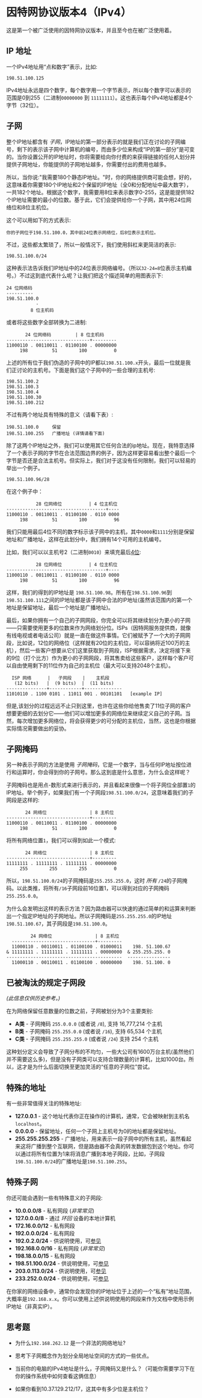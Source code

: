 # 因特网协议版本4（IPv4）

这是第一个被广泛使用的因特网协议版本，并且至今也在被广泛使用着。

## IP 地址

一个IPv4地址用“点和数字”表示，比如:

``` {.default}
198.51.100.125
```

IPv4地址永远是四个数字，每个数字用一个字节表示，所以每个数字可以表示的范围是0到255（二进制`00000000` 到 `11111111`）。这也表示每个IPv4地址都是4个字节（32位）。

## 子网

整个IP地址都含有 _子网_，IP地址的第一部分表示的就是我们正在讨论的子网编号，剩下的表示该子网中计算机的编号，而由多少位来构成“IP的第一部分”是可变的。当你设置公开的IP地址时，你将需要给向你付费的来获得链接的任何人划分并提供子网地址，你能提供的子网地址越多，你需要付出的费用也越多。

所以，当你说:"我需要180个静态IP地址。"时，你的网络提供商可能会想，好的，这意味着你需要180个IP地址和2个保留的IP地址（全0和分配地址中最大数字），一共182个地址。根据这个数字，我需要用8位来表示数字0-255，这是能提供182个IP地址需要的最小的位数。基于此，它们会提供给你一个子网，其中用24位网络位和8位主机位。

这个可以用如下的方式表示:

``` {.default}
你的子网位于198.51.100.0，其中前24位表示网络位，后8位表示主机位。
```

不过，这些都太繁琐了，所以一般情况下，我们使用斜杠来更简洁的表示:
``` {.default}
198.51.100.0/24
```

这种表示法告诉我们IP地址中的24位表示网络编号。（所以`32-24=8`位表示主机编号。）不过这到底代表什么呢？让我们把这个描述简单的用图表示下:
``` {.default}
24 位网络码
----------
198.51.100.0
           -
         8 位主机码
```

或者将这些数字全部转换为二进制:
``` {.default}
       24 位网络码         | 8 位主机码
-------------------------------+---------
11000110 . 00110011 . 01100100 . 00000000
     198         51        100          0
```

上述的所有位于我们伪造的子网中的IP都以`198.51.100.x`开头，最后一位就是我们正讨论的主机号。下面是我们这个子网中的一些合理的主机号:

``` {.default}
198.51.100.2
198.51.100.3
198.51.100.4
198.51.100.30
198.51.100.212
```

不过有两个地址具有特殊的意义（请看下表）:
``` {.default}
198.51.100.0     保留
198.51.100.255   广播地址 (详情请看下面)
```

除了这两个IP地址之外，我们可以使用其它任何合法的ip地址。现在，我特意选择了一个表示子网的字节在合法范围边界的例子，因为这样更容易看出整个最后一个字节是否还是合法主机号。但实际上，我们对于这没有任何限制，我们可以轻易的举出一个例子。

``` {.default}
198.51.100.96/28
```

在这个例子中：
``` {.default}
           28 位网络位          | 4 位主机位
-------------------------------------+----
11000110 . 00110011 . 01100100 . 0110 0000
     198         51        100          96
```

我们只能用最后4位不同的数字标示该子网中的主机，其中`0000`和`1111`分别是保留地址和广播地址，这样在此划分中，我们拥有14个可用的主机编号。

比如，我们可以以主机号2（二进制`0010`）来填充最后[4位](https://en.wikipedia.org/wiki/Nibble):
``` {.default}
           28 位网络位          | 4 位主机位
-------------------------------------+----
11000110 . 00110011 . 01100100 . 0110 0000
     198         51        100          96
```

这样，我们的得到的IP地址是 `198.51.100.98`。所有在`198.51.100.96`到`198.51.100.111`之间的IP地址都是该子网中合法的IP地址(虽然该范围内的第一个地址是保留地址，最后一个地址是广播地址)。

最后，如果你拥有一个自己的子网网段，你完全可以将其继续划分为更小的子网——只需要使用更多的位数来作为网络划分位。ISPs（因特网服务提供商，就像有线电视或者电话公司）就是一直在做这件事情。它们被赋予了一个大的子网网段，比如说，12位的网络位（这样就有20位的主机位，可以容纳将近100万的主机），然后一些客户想要从它们这里获取到子网段，ISP根据需求，决定将接下来的9位（打个比方）作为更小的子网网段，将其售卖给这些客户，这样每个客户可以自由使用剩下的11位作为自己的主机位（最大可以支持2048个主机）。

``` {.default}
  ISP 网络      |   子网段    |    主机段
   (12 bits)   |  (9 bits)  |  (11 bits)
---------------+------------+--------------
11010110 . 1100 0101 . 11011 001 . 00101101   [example IP]
```

但是,该划分的过程远远不止只到这里，也许在这些你给他售卖了11位子网的客户想要更细的去划分它——他们可以增加更多的网络位来继续定义自己的子网。当然，每次增加更多网络位，将会获得更少的可分配的主机位，当然，这也是你根据实际情况需要做出的妥协。

## 子网掩码

另一种表示子网的方法是使用 _子网掩码_，它是一个数字，当与任何IP地址按位进行和运算时，你会得到你的子网号。那么这到底是什么意思，为什么会这样呢？

子网掩码也是用点-数形式来进行表示的，并且看起来很像一个将子网位全部置`1`的IP地址。举个例子，如果我们有一个子网段`198.51.100.0/24`，这意味着我们的子网段是这样的:

``` {.default}
       24 网络位                | 8 主机位
-------------------------------+---------
11000110 . 00110011 . 01100100 . 00000000
     198         51        100          0
```

将所有网络位置`1`，我们可以得到如此一个模式:
``` {.default}
       24 网络位                | 8 主机位
-------------------------------+---------
11111111 . 11111111 . 11111111 . 00000000
     255        255        255          0
```
所以，`198.51.100.0/24`的子网掩码是`255.255.255.0`，这时 _所有_ `/24`的子网掩码。以此类推，将所有`/16`子网段前16位置1，可以得到对应的子网掩码`255.255.0.0`。

为什么会发明出这样的表示方法？因为路由器可以快速的通过简单的和运算来判断出一个指定IP地址的子网地址。所以子网掩码是`255.255.255.0`的IP地址`198.51.100.67`，其子网段是`198.51.100.0`。
``` {.default}
         24 网络位                | 8 主机位
  -------------------------------+---------
  11000110 . 00110011 . 01100100 . 01000011    198. 51.100.67
& 11111111 . 11111111 . 11111111 . 00000000  & 255.255.255. 0
-------------------------------------------  ----------------
  11000110 . 00110011 . 01100100 . 00000000    198. 51.100. 0
```

## 已被淘汰的规定子网段

_(此信息仅供历史参考。)_

在为网络保留任意数量的位数之前，子网被划分为3个主要类别:
* **A类** - 子网掩码 `255.0.0.0` (或者说 `/8`), 支持 16,777,214 个主机
* **B类** - 子网掩码 `255.255.0.0` (或者说 `/16`), 支持 65,534 个主机
* **C类** - 子网掩码 `255.255.255.0` (或者说 `/24`) 支持 254 个主机

这种划分定义会导致了子网分布的不均匀，一些大公司有1600万台主机(虽然他们并不需要这么多)，但是没有子网类可以支持合理数量的计算机，比如1000台。所以，这才是为什么后面切换至更加灵活的“任意的子网位”尝试。

## 特殊的地址

有一些非常值得关注的特殊地址:
* **127.0.0.1** - 这个地址代表你正在操作的计算机，通常，它会被映射到主机名`localhost`。
* **0.0.0.0** - 保留地址，任何一个子网上主机号为0的地址都是保留地址。
* **255.255.255.255** - 广播地址，用来表示一段子网中的所有主机，虽然看起来这将广播到整个互联网，但是路由器不会真的转发数据包到这个地址。你可以通过将所有位置为1来将消息广播到本地子网段，比如，子网段`198.51.100.0/24`的广播地址是`198.51.100.255`。

## 特殊子网

你还可能会遇到一些有特殊意义的子网段:
* **10.0.0.0/8** - 私有网段 (_非常常见_)
* **127.0.0.0/8** - 通过 _环回_ 设备的本地计算机
* **172.16.0.0/12** - 私有网段
* **192.0.0.0/24** - 私有网段
* **192.0.2.0/24** - 供说明使用，可[参见](https://www.rfc-editor.org/rfc/rfc5737)
* **192.168.0.0/16** - 私有网段 (_非常常见_)
* **198.18.0.0/15** - 私有网段
* **198.51.100.0/24** - 供说明使用，可[参见](https://www.rfc-editor.org/rfc/rfc5737)
* **203.0.113.0/24** - 供说明使用，可[参见](https://www.rfc-editor.org/rfc/rfc5737)
* **233.252.0.0/24** - 供说明使用，可[参见](https://www.rfc-editor.org/rfc/rfc5737)

在你家的网络设备中，通常你会发现你的IP地址位于上述的一个“私有”地址范围，大概率是`192.168.x.x`。你可以使用上述供说明使用的网段来作为文档中使用示例IP地址（非真实IP）。

## 思考题
* 为什么`192.168.262.12` 是一个非法的网络地址?

* 思考下子网概念作为划分全局地址空间的方式的一些优点。

* 当前你的电脑的IPv4地址是什么，子网掩码又是什么？（可能你需要学习下在你的操作系统中如何查看这俩信息）

* 如果你看到10.37.129.212/17，这其中有多少位是主机位？
